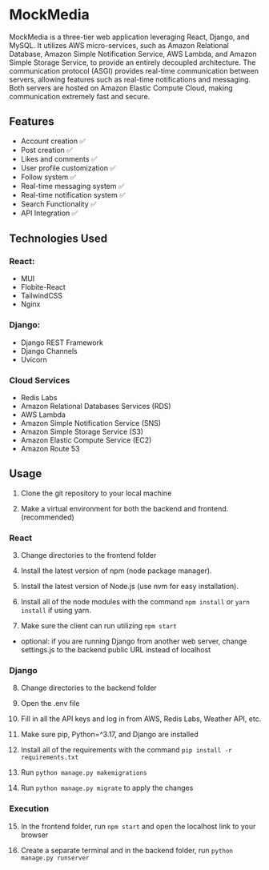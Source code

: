 # MockMedia

MockMedia is a three-tier web application leveraging React, Django, and MySQL. It utilizes AWS micro-services, such as Amazon Relational Database, Amazon Simple Notification Service, AWS Lambda, and Amazon Simple Storage Service, to provide an entirely decoupled architecture. The communication protocol (ASGI) provides real-time communication between servers, allowing features such as real-time notifications and messaging. Both servers are hosted on Amazon Elastic Compute Cloud, making communication extremely fast and secure.

## Features

- Account creation ✅️
- Post creation ✅️
- Likes and comments ✅️
- User profile customization ✅️
- Follow system ✅️
- Real-time messaging system ✅️
- Real-time notification system ✅
- Search Functionality ✅
- API Integration ✅

## Technologies Used

### React:

- MUI
- Flobite-React
- TailwindCSS
- Nginx

### Django:

- Django REST Framework
- Django Channels
- Uvicorn

### Cloud Services

- Redis Labs
- Amazon Relational Databases Services (RDS)
- AWS Lambda
- Amazon Simple Notification Service (SNS)
- Amazon Simple Storage Service (S3)
- Amazon Elastic Compute Service (EC2)
- Amazon Route 53

## Usage

1. Clone the git repository to your local machine

2. Make a virtual environment for both the backend and frontend. (recommended)

### React

3. Change directories to the frontend folder

4. Install the latest version of npm (node package manager).

5. Install the latest version of Node.js (use nvm for easy installation).

6. Install all of the node modules with the command ```npm install``` or ```yarn install``` if using yarn.

7. Make sure the client can run utilizing ```npm start```

- optional: if you are running Django from another web server, change settings.js to the backend public URL instead of localhost

### Django

8. Change directories to the backend folder

9. Open the .env file

10. Fill in all the API keys and log in from AWS, Redis Labs, Weather API, etc.

11. Make sure pip, Python=^3.17, and Django are installed

12. Install all of the requirements with the command ```pip install -r requirements.txt```

13. Run ```python manage.py makemigrations```

14. Run ```python manage.py migrate``` to apply the changes

### Execution

15. In the frontend folder, run ```npm start``` and open the localhost link to your browser

16. Create a separate terminal and
in the backend folder, run ```python manage.py runserver```
